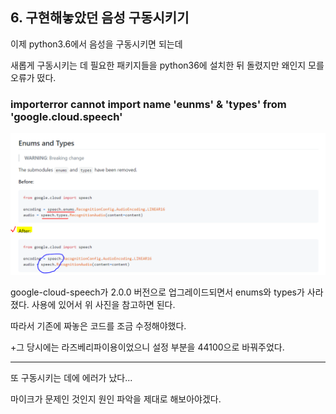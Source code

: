## 6. 구현해놓았던 음성 구동시키기



이제 python3.6에서 음성을 구동시키면 되는데

새롭게 구동시키는 데 필요한 패키지들을 python36에 설치한 뒤 돌렸지만 왜인지 모를 오류가 떴다.

### importerror cannot import name 'eunms' & 'types' from 'google.cloud.speech' 

<img src="../source/Enums and Types.PNG">

google-cloud-speech가 2.0.0 버전으로 업그레이드되면서 enums와 types가 사라졌다. 사용에 있어서 위 사진을 참고하면 된다.

따라서 기존에 짜놓은 코드를 조금 수정해야했다.

+그 당시에는 라즈베리파이용이었으니 설정 부분을 44100으로 바꿔주었다.

---

또 구동시키는 데에 에러가 났다...

마이크가 문제인 것인지 원인 파악을 제대로 해보아야겠다.

